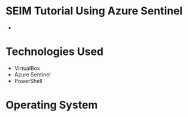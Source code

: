 # SEIM Tutorial Using Azure Sentinel
- 
# Technologies Used
- VirtualBox
- Azure Sentinel
- PowerShell
# Operating System
